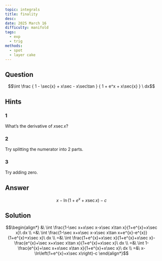 ```yaml
---
topic: integrals
title: finality
desc: 
date: 2025 March 16
difficulty: manifold
tags:
  - exp
  - trig
methods:
  - spot
  - layer cake
---
```



## Question
```math
\int
  \frac
    { 1 - \sec{x} + x\sec - x\sec\tan }
    { 1 + e^x + x\sec{x} }
\ dx
```


## Hints

### 1
What’s the derivative of $x\sec{x}$?

### 2
Try splitting the numerator into 2 parts.

### 3
Try adding zero.


## Answer
```math
x-\ln\left(1+e^{x}+x\sec x\right)-c
```


## Solution

```math
\begin{align*}
  &\ \int \frac{1-\sec x+x\sec x-x\sec x\tan x}{1+e^{x}+x\sec x}\ dx
  \\ =&\ \int \frac{1-\sec x+x\sec x-x\sec x\tan x+e^{x}-e^{x}}{1+e^{x}+x\sec x}\ dx
  \\ =&\ \int \frac{1+e^{x}+x\sec x}{1+e^{x}+x\sec x}-\frac{e^{x}+\sec x+x\sec x\tan x}{1+e^{x}+x\sec x}\ dx
  \\ =&\ \int 1-\frac{e^{x}+\sec x+x\sec x\tan x}{1+e^{x}+x\sec x}\ dx
  \\ =&\ x-\ln\left(1+e^{x}+x\sec x\right)-c
\end{align*}
```
